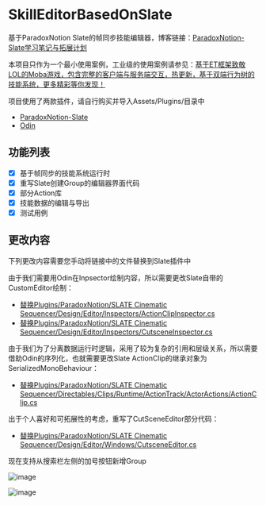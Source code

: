 # SkillEditorBasedOnSlate
基于ParadoxNotion Slate的帧同步技能编辑器，博客链接：[ParadoxNotion-Slate学习笔记与拓展计划](https://www.lfzxb.top/unity-slate-study-and-extendplan/)

本项目只作为一个最小使用案例，工业级的使用案例请参见：[基于ET框架致敬LOL的Moba游戏，包含完整的客户端与服务端交互，热更新，基于双端行为树的技能系统，更多精彩等你发现！](https://gitee.com/NKG_admin/NKGMobaBasedOnET)

项目使用了两款插件，请自行购买并导入Assets/Plugins/目录中

 - [ParadoxNotion-Slate](https://slate.paradoxnotion.com/)
 - [Odin](https://odininspector.com/)

## 功能列表

- [x] 基于帧同步的技能系统运行时
- [x] 重写Slate创建Group的编辑器界面代码
- [x] 部分Action库
- [x] 技能数据的编辑与导出
- [x] 测试用例

## 更改内容

下列更改内容需要您手动将链接中的文件替换到Slate插件中

由于我们需要用Odin在Inpsector绘制内容，所以需要更改Slate自带的CustomEditor绘制：

 - [替换Plugins/ParadoxNotion/SLATE Cinematic Sequencer/Design/Editor/Inspectors/ActionClipInspector.cs](https://github.com/wqaetly/SkillEditorBasedOnSlate/blob/main/SlateChangedFiles/ActionClipInspector.cs)
 - [替换Plugins/ParadoxNotion/SLATE Cinematic Sequencer/Design/Editor/Inspectors/CutsceneInspector.cs](https://github.com/wqaetly/SkillEditorBasedOnSlate/blob/main/SlateChangedFiles/CutsceneInspector.cs)

由于我们为了分离数据运行时逻辑，采用了较为复杂的引用和层级关系，所以需要借助Odin的序列化，也就需要更改Slate ActionClip的继承对象为SerializedMonoBehaviour：

 - [替换Plugins/ParadoxNotion/SLATE Cinematic Sequencer/Directables/Clips/Runtime/ActionTrack/ActorActions/ActionClip.cs](https://github.com/wqaetly/SkillEditorBasedOnSlate/blob/main/SlateChangedFiles/ActionClip.cs)

出于个人喜好和可拓展性的考虑，重写了CutSceneEditor部分代码：
 - [替换Plugins/ParadoxNotion/SLATE Cinematic Sequencer/Design/Editor/Windows/CutsceneEditor.cs](https://github.com/wqaetly/SkillEditorBasedOnSlate/blob/main/SlateChangedFiles/CutsceneEditor.cs)

现在支持从搜索栏左侧的加号按钮新增Group

![image](https://user-images.githubusercontent.com/35335061/129744492-0dceddb1-d5d3-457e-aac3-f32bbd8f362e.png)

![image](https://user-images.githubusercontent.com/35335061/129744543-807f9024-be36-484d-8d0d-35df9cf4136a.png)
